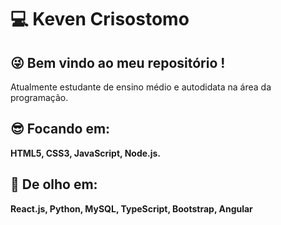 # 💻 Keven Crisostomo

## 😜 Bem vindo ao meu repositório ! 
Atualmente estudante de ensino médio e autodidata na área da programação. 

 ## 😎 Focando em: 
 **HTML5, CSS3, JavaScript, Node.js.**
 ## 👀 De olho em: 
 **React.js, Python, MySQL, TypeScript, Bootstrap, Angular**
